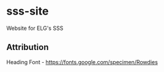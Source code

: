 # sss-site

Website for ELG's SSS

## Attribution

Heading Font - https://fonts.google.com/specimen/Rowdies